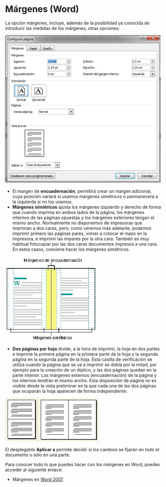 # Márgenes (Word)

La opción márgenes, incluye, además de la posibilidad ya conocida de introducir las medidas de los márgenes, otras opciones:


![1.7. Cuadro de diálogo Configurar página de Word 2007. Captura propia.](img/1Imagen_06.jpg)




*   El margen de **encuadernación**, permitirá crear un margen adicional, cuya posición variará si usamos márgenes simétricos o permanecerá a la izquierda si no los usamos.
*   **Márgenes simétricos** ajusta los márgenes izquierdo y derecho de forma que cuando imprima en ambos lados de la página, los márgenes internos de las páginas opuestas y los márgenes exteriores tengan el mismo ancho. Normalmente no disponemos de impresoras que impriman a dos caras, pero, como veremos más adelante, podemos imprimir primero las páginas pares, volver a colocar el mazo en la impresora, e imprimir las impares por la otra cara. También es muy habitual fotocopiar por las dos caras documentos impresos a una cara. En estos casos, conviene hacer los márgenes simétricos.


![1.8. Márgenes simétricos y de encuadernación Word 2007. Fuente Ayuda de Office.](img/1Imagen_07.jpg)




*   **Dos páginas por hoja** divide, a la hora de imprimir, la hoja en dos partes e imprime la primera página en la primera parte de la hoja y la segunda página en la segunda parte de la hoja. Esta casilla de verificación se utiliza cuando la página que se va a imprimir se dobla por la mitad, por ejemplo para la creación de un díptico, y las dos páginas quedan en la parte interior. Los márgenes externos (encuadernación) de la página y los internos tendrán el mismo ancho. Esta disposición de página no es visible desde la vista preliminar en la que cada una de las dos páginas que ocuparán la hoja aparecen de forma independiente.


![1.9. Vista de dos páginas por hoja Word 2007. Captura propia.](img/1Imagen_08.jpg)




El desplegable **Aplicar a** permite decidir si los cambios se fijarán en todo el documento o sólo en una parte.

Para conocer todo lo que puedes hacer con los márgenes en Word, puedes acceder al siguiente enlace:

*   Márgenes en [Word 2007](http://office.microsoft.com/es-es/word-help/cambiar-o-establecer-los-margenes-de-pagina-HP001226492.aspx?CTT=1 "Establecer márgenes en Word 2007").